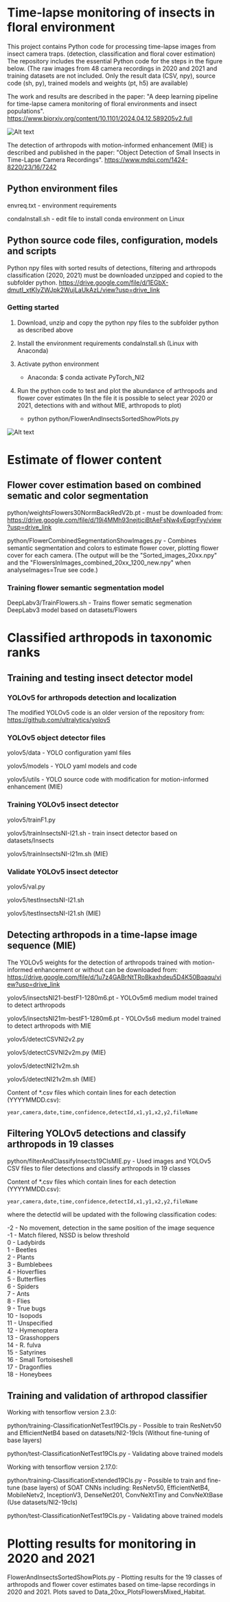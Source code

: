 # Time-lapse monitoring of insects in floral environment #
This project contains Python code for processing time-lapse images from insect camera traps. (detection, classification and floral cover estimation)
The repository includes the essential Python code for the steps in the figure below. 
(The raw images from 48 camera recordings in 2020 and 2021 and training datasets are not included. 
 Only the result data (CSV, npy), source code (sh, py), trained models and weights (pt, h5) are available)

The work and results are described in the paper: "A deep learning pipeline for time-lapse camera monitoring of floral environments and insect populations".
https://www.biorxiv.org/content/10.1101/2024.04.12.589205v2.full

![Alt text](ProcessPipeline.png)

The detection of arthropods with motion-informed enhancement (MIE) is described and published in the paper: "Object Detection of Small Insects in Time-Lapse Camera Recordings".
https://www.mdpi.com/1424-8220/23/16/7242

## Python environment files ##
envreq.txt - environment requirements

condaInstall.sh - edit file to install conda environment on Linux

## Python source code files, configuration, models and scripts ##

Python npy files with sorted results of detections, filtering and arthropods classification (2020, 2021) must be downloaded unzipped and copied to the subfolder python.
https://drive.google.com/file/d/1EGbX-dmutI_xtKIyZWJpk2WujLaUkAzL/view?usp=drive_link
 
### Getting started ###

1. Download, unzip and copy the python npy files to the subfolder python as described above
  
2. Install the environment requirements condaInstall.sh (Linux with Anaconda)

3. Activate python environment

   - Anaconda: $ conda activate PyTorch_NI2
  
4. Run the python code to test and plot the abundance of arthropods and flower cover estimates
   (In the file it is possible to select year 2020 or 2021, detections with and without MIE, arthropods to plot)

   - python python/FlowerAndInsectsSortedShowPlots.py
 
![Alt text](NAIM34_Insects_Flowers.jpg)

# Estimate of flower content #

## Flower cover estimation based on combined sematic and color segmentation ##

python/weightsFlowers30NormBackRedV2b.pt - must be downloaded from:
https://drive.google.com/file/d/19i4MMh93nejticiBtAeFsNw4vEqgrFyy/view?usp=drive_link

python/FlowerCombinedSegmentationShowImages.py - Combines semantic segmentation and colors to estimate flower cover, plotting flower cover for each camera.
(The output will be the "Sorted_images_20xx.npy" and the "FlowersInImages_combined_20xx_1200_new.npy" when analyseImages=True see code.)

### Training flower semantic segmentation model ###

DeepLabv3/TrainFlowers.sh - Trains flower sematic segmenation DeepLabv3 model based on datasets/Flowers


# Classified arthropods in taxonomic ranks #

## Training and testing insect detector model ##

### YOLOv5 for arthropods detection and localization

The modified YOLOv5 code is an older version of the repository from: https://github.com/ultralytics/yolov5

### YOLOv5 object detector files ###
yolov5/data - YOLO configuration yaml files

yolov5/models - YOLO yaml models and code

yolov5/utils - YOLO source code with modification for motion-informed enhancement (MIE)

### Training YOLOv5 insect detector ###
yolov5/trainF1.py

yolov5/trainInsectsNI-I21.sh - train insect detector based on datasets/Insects

yolov5/trainInsectsNI-I21m.sh (MIE)

### Validate YOLOv5 insect detector ###
yolov5/val.py

yolov5/testInsectsNI-I21.sh

yolov5/testInsectsNI-I21.sh (MIE)

## Detecting arthropods in a time-lapse image sequence (MIE) ##

The YOLOv5 weights for the detection of arthropods trained with motion-informed enhancement or without can be downloaded from:
https://drive.google.com/file/d/1u7z4GABrNtTRoBkaxhdeu5D4K50Bqaqu/view?usp=drive_link

yolov5/insectsNI21-bestF1-1280m6.pt - YOLOv5m6 medium model trained to detect arthropods

yolov5/insectsNI21m-bestF1-1280m6.pt - YOLOv5s6 medium model trained to detect arthropods with MIE

yolov5/detectCSVNI2v2.py

yolov5/detectCSVNI2v2m.py (MIE)

yolov5/detectNI21v2m.sh

yolov5/detectNI21v2m.sh (MIE) 

Content of *.csv files which contain lines for each detection (YYYYMMDD.csv):

	year,camera,date,time,confidence,detectId,x1,y1,x2,y2,fileName

## Filtering YOLOv5 detections and classify arthropods in 19 classes ##

python/filterAndClassifyInsects19ClsMIE.py - Used images and YOLOv5 CSV files to filer detections and classify arthropods in 19 classes

Content of *.csv files which contain lines for each detection (YYYYMMDD.csv):

	year,camera,date,time,confidence,detectId,x1,y1,x2,y2,fileName

where the detectId will be updated with the following classification codes:

-2 - No movement, detection in the same position of the image sequence  <br />
-1 - Match filered, NSSD is below threshold  <br />
0 - Ladybirds  <br />
1 - Beetles  <br />
2 - Plants  <br />
3 - Bumblebees  <br />
4 - Hoverflies  <br />
5 - Butterflies  <br />
6 - Spiders  <br />
7 - Ants  <br />
8 - Flies  <br />
9 - True bugs  <br />
10 - Isopods  <br />
11 - Unspecified  <br />
12 - Hymenoptera  <br />
13 - Grasshoppers  <br />
14 - R. fulva  <br />
15 - Satyrines  <br />
16 - Small Tortoiseshell  <br />
17 - Dragonflies  <br />
18 - Honeybees

## Training and validation of arthropod classifier ##

Working with tensorflow version 2.3.0:

python/training-ClassificationNetTest19Cls.py - Possible to train ResNetv50 and EfficientNetB4 based on datasets/NI2-19cls (Without fine-tuning of base layers)

python/test-ClassificationNetTest19Cls.py - Validating above trained models

Working with tensorflow version 2.17.0:

python/training-ClassificationExtended19Cls.py - Possible to train and fine-tune (base layers) of SOAT CNNs including: ResNetv50, EfficientNetB4, MobileNetv2, InceptionV3, DenseNet201, ConvNeXtTiny and ConvNeXtBase (Use datasets/NI2-19cls)

python/test-ClassificationNetTest19Cls.py - Validating above trained models


# Plotting results for monitoring in 2020 and 2021 #

FlowerAndInsectsSortedShowPlots.py - Plotting results for the 19 classes of arthropods and flower cover estimates based on time-lapse recordings in 2020 and 2021.
Plots saved to Data_20xx_PlotsFlowersMixed_Habitat.

